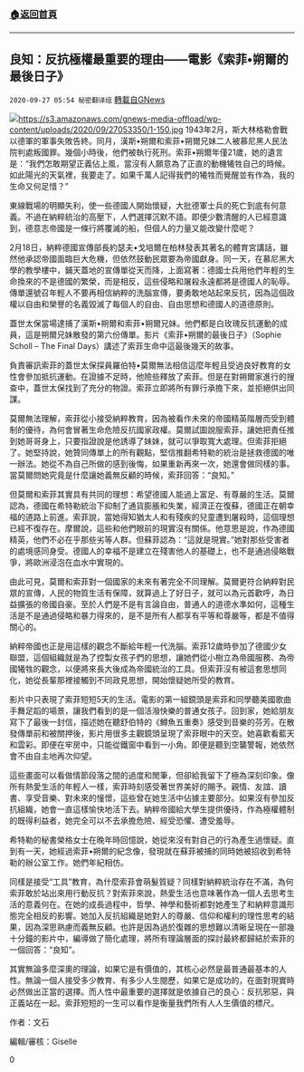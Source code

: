###  [:house:返回首頁](https://github.com/ourhimalayas/txt)
---

## 良知：反抗極權最重要的理由——電影《索菲•朔爾的最後日子》
`2020-09-27 05:54 秘密翻译组` [轉載自GNews](https://gnews.org/zh-hant/386226/)

![]()![](https://s3.amazonaws.com/gnews-media-offload/wp-content/uploads/2020/09/27053350/1-150.jpg)https://s3.amazonaws.com/gnews-media-offload/wp-content/uploads/2020/09/27053350/1-150.jpg
1943年2月，斯大林格勒會戰以德軍的軍事失敗告終。同月，漢斯•朔爾和索菲•朔爾兄妹二人被慕尼黑人民法院判處叛國罪。幾個小時後，他們被執行死刑。索菲•朔爾年僅21歲，她的遺言是：“我們怎敢期望正義佔上風，當沒有人願意為了正直的動機犧牲自己的時候。如此陽光的天氣裡，我要走了。如果千萬人記得我們的犧牲而覺醒並有作為，我的生命又何足惜？”

東線戰場的明顯失利，使一些德國人開始懷疑，大批德軍士兵的死亡到底有何意義。不過在納粹統治的高壓下，人們選擇沉默不語。即便少數清醒的人已經意識到，德意志帝國是一條行將覆滅的船，但個人的力量又能改變什麼呢？

2月18日，納粹德國宣傳部長約瑟夫•戈培爾在柏林發表其著名的體育宮講話，雖然他承認帝國面臨巨大危機，但依然鼓動民眾要為帝國獻身。同一天，在慕尼黑大學的教學樓中，鋪天蓋地的宣傳單從天而降，上面寫著：德國士兵用他們年輕的生命換來的不是德國的繁榮，而是相反，這些侵略和屠殺永遠都將是德國人的恥辱。傳單還號召年輕人不要再相信納粹的洗腦宣傳，要勇敢地站起來反抗，因為這個政權以自由和榮譽的名義毀滅了每個人的自由、自由思想和德國人的道德原則。

蓋世太保當場逮捕了漢斯•朔爾和索菲•朔爾兄妹。他們都是白玫瑰反抗運動的成員，這是朔爾兄妹散發的第六份傳單。影片《索菲•朔爾的最後日子》（Sophie Scholl – The Final Days）講述了索菲生命中這最後幾天的故事。

負責審訊索菲的蓋世太保探員羅伯特•莫爾無法相信這麼年輕且受過良好教育的女性會參加抵抗運動。在證據不足時，他險些釋放了索菲。但是在對朔爾家進行的搜查中，蓋世太保找到了充分的物證。索菲立即將所有罪行承擔下來，並拒絕供出同謀。

莫爾無法理解，索菲從小接受納粹教育，因為被看作未來的帝國精英階層而受到體制的優待，為何會冒著生命危險反抗國家政權。莫爾試圖說服索菲，讓她把責任推到她哥哥身上，只要指證說是他誘導了妹妹，就可以爭取寬大處理。但索菲拒絕了。她堅持說，她贊同傳單上的所有觀點，堅信推翻希特勒的統治是拯救德國的唯一辦法。她從不為自己所做的感到後悔，如果重新再來一次，她還會做同樣的事。當莫爾問她究竟是什麼讓她義無反顧的時候，索菲回答：“良知。”

但莫爾和索菲其實具有共同的理想：希望德國人能過上富足、有尊嚴的生活。莫爾認為，德國在希特勒統治下抑制了通貨膨脹和失業，經濟正在復蘇，德國正在朝幸福的道路上前進。索菲說，當她得知猶太人和有殘疾的兒童遭到屠殺時，這個理想已經不復存在。摩爾說，這些和他們眼前的現實沒有關係。他意思是說，作為德國精英，他們不必在乎那些劣等人群。但蘇菲認為：“這就是現實。”她對那些受害者的處境感同身受。德國人的幸福不是建立在殘害他人的基礎上，也不是通過侵略戰爭，將歐洲浸泡在血水中實現的。

由此可見，莫爾和索菲對一個國家的未來有著完全不同理解。莫爾更符合納粹對民眾的宣傳，人民的物質生活有保障，就算過上了好日子，就可以為元首歡呼，為日益擴張的帝國自豪。至於人們是不是有言論自由，普通人的道德水準如何，這種生活是不是通過侵略和暴力得來的，是不是所有人都享有平等和尊嚴等，都是不值得關心的。

納粹帝國也正是用這樣的觀念不斷給年輕一代洗腦。索菲12歲時參加了德國少女聯盟，這個組織就是為了控製女孩子們的思想，讓她們從小樹立為帝國服務、為帝國犧牲的觀念，以便將來長大後成為帝國統治的工具。但索菲沒有被這套思想同化，她從長輩那裡接觸到不同政見思想，開始懷疑她所受的教育。

影片中只表現了索菲短短5天的生活。電影的第一組鏡頭是索菲和同學聽美國歌曲手舞足蹈的場景，讓我們看到的是一個活潑快樂的普通女孩子。回到家，她給朋友寫下了最後一封信，描述她在聽舒伯特的《鱒魚五重奏》感受到音樂的芬芳。在散發傳單前和被關押後，影片用很多主觀鏡頭呈現了索菲眼中的天空。她喜歡看藍天和雲彩。即便在牢房中，只能從鐵窗中看到一小角。即便是聽到空襲警報，她依然會不由自主地再次仰望。

這些畫面可以看做情節段落之間的過度和閒筆，但卻給我留下了極為深刻印象。像所有熱愛生活的年輕人一樣，索菲時刻感受著世界美好的賜予。親情、友誼、讀書、享受音樂、對未來的憧憬，這些曾在她生活中佔據主要部分。如果沒有參加反抗組織，她會一直這樣愉快地活下去。納粹帝國給大學生提供優待，作為極權體制的既得利益者，她完全可以不去承擔危險、經受恐懼、遭受羞辱。

希特勒的秘書榮格女士在晚年時回憶說，她從來沒有對自己的行為產生過懷疑。直到有一天，她經過索菲•朔爾的紀念像，發現就在蘇菲被捕的同時她被招收到希特勒的辦公室工作。她們年紀相仿。

同樣是接受“工具”教育，為什麼索菲會萌髮質疑？同樣對納粹統治存在不滿，為何索菲敢於站出來用行動反抗？對索菲來說，熱愛生活也意味著作為一個人去思考生活的意義何在。在她的成長過程中，哲學、神學和藝術都對她產生了和納粹意識形態完全相反的影響。她加入反抗組織是她對人的尊嚴、信仰和權利的理性思考的結果，因為深思熟慮而義無反顧。也許是因為過於復雜的思想難以清晰呈現在一部幾十分鐘的影片中，編導做了簡化處理，將所有理論層面的探討最終都歸結於索菲的一個回答：“良知”。

其實無論多麼深奧的理論，如果它是有價值的，其核心必然是最普通最基本的人性。無論一個人接受多少教育、有多少人生閱歷，如果它是成功的，在面對現實時必然做出正當的選擇。而人性中最重要的選擇就是依據自己的良心：反抗邪惡，與正義站在一起。索菲短短的一生可以看作是衡量我們所有人人生價值的標尺。

作者：文石

編輯/審核：Giselle

0
